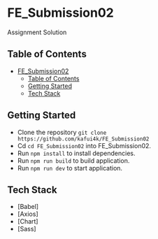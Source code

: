 # FE_Submission02

Assignment Solution

## Table of Contents

- [FE_Submission02](#fe_submission02)
  - [Table of Contents](#table-of-contents)
  - [Getting Started](#getting-started)
  - [Tech Stack](#tech-stack)

## Getting Started

- Clone the repository `git clone https://github.com/kafui4k/FE_Submission02`
- Cd `cd FE_Submission02` into FE_Submission02.
- Run `npm install` to install dependencies.
- Run `npm run build` to build application.
- Run `npm run dev` to start application.

## Tech Stack

- [Babel]
- [Axios]
- [Chart]
- [Sass]
